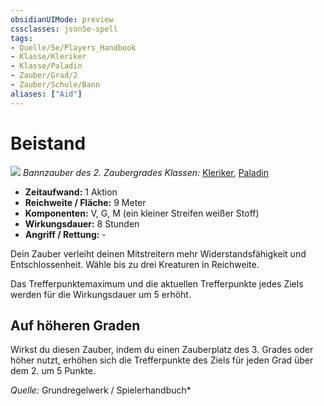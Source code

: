 ```yaml
---
obsidianUIMode: preview
cssclasses: json5e-spell
tags:
- Quelle/5e/Players_Handbook
- Klasse/Kleriker
- Klasse/Paladin
- Zauber/Grad/2
- Zauber/Schule/Bann
aliases: ["Aid"]
---
```

# Beistand
![](../../../99%20-%20Setup/Files/Bildersammlung/Symbolik/Bannzauber.webp#token)
*Bannzauber des 2. Zaubergrades*
*Klassen:* [Kleriker](../Charakteroptionen/Klassen/Kleriker.md), [Paladin](../Charakteroptionen/Klassen/Paladin.md)

- **Zeitaufwand:** 1 Aktion
- **Reichweite / Fläche:** 9 Meter
- **Komponenten:** V, G, M (ein kleiner Streifen weißer Stoff)
- **Wirkungsdauer:** 8 Stunden
- **Angriff / Rettung:** -

Dein Zauber verleiht deinen Mitstreitern mehr Widerstandsfähigkeit und Entschlossenheit. Wähle bis zu drei Kreaturen in Reichweite.

Das Trefferpunktemaximum und die aktuellen Trefferpunkte jedes Ziels werden für die Wirkungsdauer um 5 erhöht.

## Auf höheren Graden

Wirkst du diesen Zauber, indem du einen Zauberplatz des 3. Grades oder höher nutzt, erhöhen sich die Trefferpunkte des Ziels für jeden Grad über dem 2. um 5 Punkte.

*Quelle:* Grundregelwerk / Spielerhandbuch*